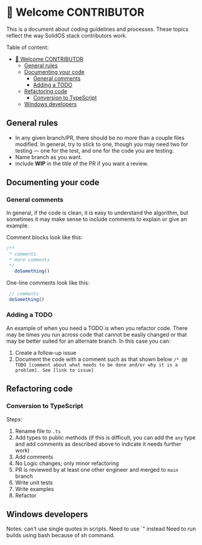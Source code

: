 # 🤗 Welcome CONTRIBUTOR

This is a document about coding guidelines and processes. These topics reflect the way SolidOS stack contributors work.

Table of content:

- [🤗 Welcome CONTRIBUTOR](#-welcome-contributor)
  - [General rules](#general-rules)
  - [Documenting your code](#documenting-your-code)
    - [General comments](#general-comments)
    - [Adding a TODO](#adding-a-todo)
  - [Refactoring code](#refactoring-code)
    - [Conversion to TypeScript](#conversion-to-typescript)
  - [Windows developers](#windows-developers)

## General rules

- In any given branch/PR, there should be no more than a couple files modified. In general, try to stick to one, though you may need two for testing — one for the test, and one for the code you are testing.
- Name branch as you want.
- include **WIP** in the title of the PR if you want a review.

## Documenting your code

### General comments

In general, if the code is clean, it is easy to understand the algorithm, but sometimes it may make sense to include comments to explain or give an example.

Comment blocks look like this:

```js
/**
 * comments
 * more comments
 */
   doSomething()
 ```

 One-line comments look like this:

 ```js
  // comments
  doSomething()
 ```

### Adding a TODO

An example of when you need a TODO is when you refactor code. There may be times you run across code that cannot be easily changed or that may be better suited for an alternate branch. In this case you can:

1. Create a follow-up issue
2. Document the code with a comment such as that shown below
   `/* @@ TODO [comment about what needs to be done and/or why it is a problem]. See [link to issue]`

## Refactoring code

### Conversion to TypeScript

Steps:

1. Rename file to `.ts`
2. Add types to public methods (if this is difficult, you can add the `any` type and add comments as described above to indicate it needs further work)
3. Add comments
4. No Logic changes; only minor refactoring
5. PR is reviewed by at least one other engineer and merged to `main` branch
6. Write unit tests
7. Write examples
8. Refactor

## Windows developers

Notes: can't use single quotes in scripts. Need to use `\" instead
Need to run builds using bash because of sh command.
